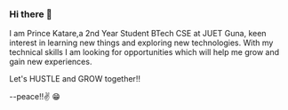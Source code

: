 ### Hi there 👋

I am Prince Katare,a 2nd Year Student BTech CSE at JUET Guna, keen interest in learning new things and exploring new technologies. With my technical skills I am looking for opportunities which will help me grow and gain new experiences.

Let's HUSTLE and GROW together!!

--peace!!✌️
😁
<!--
**Princekat007/Princekat007** is a ✨ _special_ ✨ repository because its `README.md` (this file) appears on your GitHub profile.

Here are some ideas to get you started:

- 🔭 I’m currently working on ...
- 🌱 I’m currently learning ...
- 👯 I’m looking to collaborate on ...
- 🤔 I’m looking for help with ...
- 💬 Ask me about ...
- 📫 How to reach me: ...
- 😄 Pronouns: ...
- ⚡ Fun fact: ...
-->
